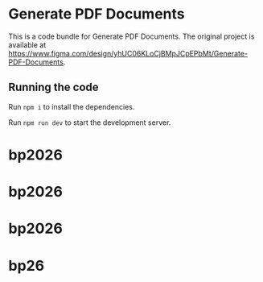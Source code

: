 
  # Generate PDF Documents

  This is a code bundle for Generate PDF Documents. The original project is available at https://www.figma.com/design/yhUC06KLoCjBMpJCpEPbMt/Generate-PDF-Documents.

  ## Running the code

  Run `npm i` to install the dependencies.

  Run `npm run dev` to start the development server.
  # bp2026
# bp2026
# bp2026
# bp26
